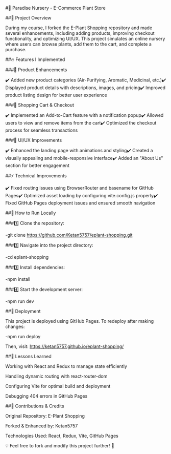 #🌿 Paradise Nursery - E-Commerce Plant Store
 
 ##📌 Project Overview
 
 During my course, I forked the E-Plant Shopping repository and made several enhancements, including adding products, improving checkout functionality, and optimizing UI/UX. This project simulates an online nursery where users can browse plants, add them to the cart, and complete a purchase.
 
 ##🔥 Features I Implemented
 
 ###🌱 Product Enhancements
 
 ✔️ Added new product categories (Air-Purifying, Aromatic, Medicinal, etc.)✔️ Displayed product details with descriptions, images, and pricing✔️ Improved product listing design for better user experience
 
 ###🛒 Shopping Cart & Checkout
 
 ✔️ Implemented an Add-to-Cart feature with a notification popup✔️ Allowed users to view and remove items from the cart✔️ Optimized the checkout process for seamless transactions
 
 ###🎨 UI/UX Improvements
 
 ✔️ Enhanced the landing page with animations and styling✔️ Created a visually appealing and mobile-responsive interface✔️ Added an "About Us" section for better engagement
 
 ##⚡ Technical Improvements
 
 ✔️ Fixed routing issues using BrowserRouter and basename for GitHub Pages✔️ Optimized asset loading by configuring vite.config.js properly✔️ Fixed GitHub Pages deployment issues and ensured smooth navigation
 
 ##📖 How to Run Locally
 
 ###1️⃣ Clone the repository:
 
-git clone https://github.com/Ketan5757/eplant-shopping.git
 
 ###2️⃣ Navigate into the project directory:
 
 -cd eplant-shopping
 
 ###3️⃣ Install dependencies:
 
 -npm install
 
 ###4️⃣ Start the development server:
 
 -npm run dev
 
 ##🚀 Deployment
 
 This project is deployed using GitHub Pages. To redeploy after making changes:
 
 -npm run deploy
 
 Then, visit: https://ketan5757.github.io/eplant-shopping/
 
 ##🎯 Lessons Learned
 
 Working with React and Redux to manage state efficiently
 
 Handling dynamic routing with react-router-dom
 
 Configuring Vite for optimal build and deployment
 
 Debugging 404 errors in GitHub Pages
 
 ##🤝 Contributions & Credits
 
 Original Repository: E-Plant Shopping
 
 Forked & Enhanced by: Ketan5757
 
 Technologies Used: React, Redux, Vite, GitHub Pages
 
 💡 Feel free to fork and modify this project further! 🚀
